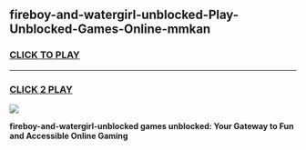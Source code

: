 
## fireboy-and-watergirl-unblocked-Play-Unblocked-Games-Online-mmkan
<h3>
<a href="https://premium76.site?title=fireboy-and-watergirl-unblocked&ref=25A">CLICK TO PLAY</a></h3>
<hr>

<h3>
<a href="https://premium76.site?title=fireboy-and-watergirl-unblocked&ref=25A">CLICK 2 PLAY</a>
  
</h3>

<a href="https://premium76.site?title=fireboy-and-watergirl-unblocked&ref=25A"><img src="https://clearcache.store/games.png"></a>


**fireboy-and-watergirl-unblocked games unblocked: Your Gateway to Fun and Accessible Online Gaming**
